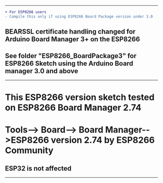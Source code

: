  ----------------------------
 ```diff
+ For ESP8266 users
- Compile this only if using ESP8266 Board Package version under 3.0 
```
  
 ## BEARSSL certificate handling changed for Arduino Board Manager 3+ on the ESP8266
 ## See folder "ESP8266_BoardPackage3" for ESP8266 Sketch using the Arduino Board manager 3.0 and above
 ---
 # This ESP8266 version sketch tested on ESP8266 Board Manager 2.74
 # Tools--> Board--> Board Manager-->ESP8266 version 2.74 by ESP8266 Community

 ## ESP32 is not affected
 
 --------------------------------
